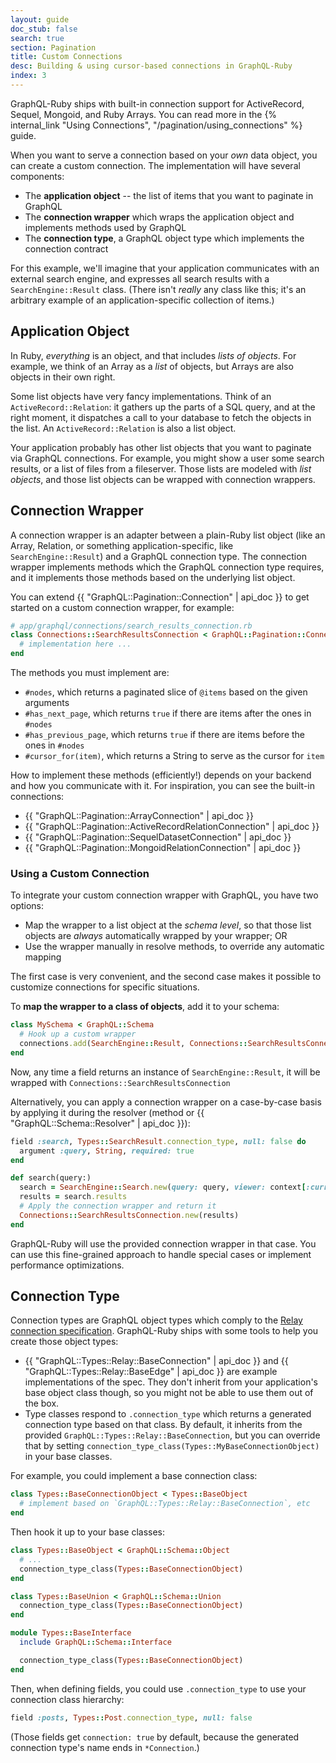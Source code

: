 ```yaml
---
layout: guide
doc_stub: false
search: true
section: Pagination
title: Custom Connections
desc: Building & using cursor-based connections in GraphQL-Ruby
index: 3
---
```


GraphQL-Ruby ships with built-in connection support for ActiveRecord, Sequel, Mongoid, and Ruby Arrays. You can read more in the {% internal_link "Using Connections", "/pagination/using_connections" %} guide.

When you want to serve a connection based on your _own_ data object, you can create a custom connection. The implementation will have several components:

- The __application object__ -- the list of items that you want to paginate in GraphQL
- The __connection wrapper__ which wraps the application object and implements methods used by GraphQL
- The __connection type__, a GraphQL object type which implements the connection contract

For this example, we'll imagine that your application communicates with an external search engine, and expresses all search results with a `SearchEngine::Result` class. (There isn't _really_ any class like this; it's an arbitrary example of an application-specific collection of items.)

## Application Object

In Ruby, _everything_ is an object, and that includes _lists of objects_. For example, we think of an Array as a _list_ of objects, but Arrays are also objects in their own right.

Some list objects have very fancy implementations. Think of an `ActiveRecord::Relation`: it gathers up the parts of a SQL query, and at the right moment, it dispatches a call to your database to fetch the objects in the list. An `ActiveRecord::Relation` is also a list object.

Your application probably has other list objects that you want to paginate via GraphQL connections. For example, you might show a user some search results, or a list of files from a fileserver. Those lists are modeled with _list objects_, and those list objects can be wrapped with connection wrappers.

## Connection Wrapper

A connection wrapper is an adapter between a plain-Ruby list object (like an Array, Relation, or something application-specific, like `SearchEngine::Result`) and a GraphQL connection type. The connection wrapper implements methods which the GraphQL connection type requires, and it implements those methods based on the underlying list object.

You can extend {{ "GraphQL::Pagination::Connection" | api_doc }} to get started on a custom connection wrapper, for example:

```ruby
# app/graphql/connections/search_results_connection.rb
class Connections::SearchResultsConnection < GraphQL::Pagination::Connection
  # implementation here ...
end
```

The methods you must implement are:

- `#nodes`, which returns a paginated slice of `@items` based on the given arguments
- `#has_next_page`, which returns `true` if there are items after the ones in `#nodes`
- `#has_previous_page`, which returns `true` if there are items before the ones in `#nodes`
- `#cursor_for(item)`, which returns a String to serve as the cursor for `item`

How to implement these methods (efficiently!) depends on your backend and how you communicate with it. For inspiration, you can see the built-in connections:

- {{ "GraphQL::Pagination::ArrayConnection" | api_doc }}
- {{ "GraphQL::Pagination::ActiveRecordRelationConnection" | api_doc }}
- {{ "GraphQL::Pagination::SequelDatasetConnection" | api_doc }}
- {{ "GraphQL::Pagination::MongoidRelationConnection" | api_doc }}

### Using a Custom Connection

To integrate your custom connection wrapper with GraphQL, you have two options:

- Map the wrapper to a list object at the _schema level_, so that those list objects are _always_ automatically wrapped by your wrapper; OR
- Use the wrapper manually in resolve methods, to override any automatic mapping

The first case is very convenient, and the second case makes it possible to customize connections for specific situations.

To __map the wrapper to a class of objects__, add it to your schema:

```ruby
class MySchema < GraphQL::Schema
  # Hook up a custom wrapper
  connections.add(SearchEngine::Result, Connections::SearchResultsConnection)
end
```

Now, any time a field returns an instance of `SearchEngine::Result`, it will be wrapped with `Connections::SearchResultsConnection`

Alternatively, you can apply a connection wrapper on a case-by-case basis by applying it during the resolver (method or {{ "GraphQL::Schema::Resolver" | api_doc }}):

```ruby
field :search, Types::SearchResult.connection_type, null: false do
  argument :query, String, required: true
end

def search(query:)
  search = SearchEngine::Search.new(query: query, viewer: context[:current_user])
  results = search.results
  # Apply the connection wrapper and return it
  Connections::SearchResultsConnection.new(results)
end
```

GraphQL-Ruby will use the provided connection wrapper in that case. You can use this fine-grained approach to handle special cases or implement performance optimizations.

## Connection Type

Connection types are GraphQL object types which comply to the [Relay connection specification](https://relay.dev/graphql/connections.htm). GraphQL-Ruby ships with some tools to help you create those object types:

- {{ "GraphQL::Types::Relay::BaseConnection" | api_doc }} and {{ "GraphQL::Types::Relay::BaseEdge" | api_doc }} are example implementations of the spec. They don't inherit from your application's base object class though, so you might not be able to use them out of the box.
- Type classes respond to `.connection_type` which returns a generated connection type based on that class. By default, it inherits from the provided `GraphQL::Types::Relay::BaseConnection`, but you can override that by setting `connection_type_class(Types::MyBaseConnectionObject)` in your base classes.

For example, you could implement a base connection class:

```ruby
class Types::BaseConnectionObject < Types::BaseObject
  # implement based on `GraphQL::Types::Relay::BaseConnection`, etc
end
```

Then hook it up to your base classes:

```ruby
class Types::BaseObject < GraphQL::Schema::Object
  # ...
  connection_type_class(Types::BaseConnectionObject)
end

class Types::BaseUnion < GraphQL::Schema::Union
  connection_type_class(Types::BaseConnectionObject)
end

module Types::BaseInterface
  include GraphQL::Schema::Interface

  connection_type_class(Types::BaseConnectionObject)
end
```


Then, when defining fields, you could use `.connection_type` to use your connection class hierarchy:

```ruby
field :posts, Types::Post.connection_type, null: false
```

(Those fields get `connection: true` by default, because the generated connection type's name ends in `*Connection`.)
